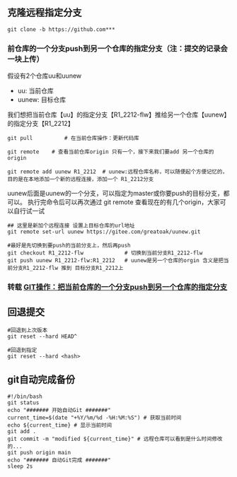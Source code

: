 ## 克隆远程指定分支
```
git clone -b https://github.com***
```

### 前仓库的一个分支push到另一个仓库的指定分支（注：提交的记录会一块上传）
假设有2个仓库uu和uunew
* uu: 当前仓库         
* uunew: 目标仓库

我们想把当前仓库【uu】的指定分支【R1_2212-flw】推给另一个仓库【uunew】的指定分支【R1_2212】
```
git pull          # 在当前仓库操作：更新代码库
```
```
git remote    # 查看当前仓库origin 只有一个，接下来我们要add 另一个仓库的origin
```

```
git remote add uunew R1_2212  # uunew:远程仓库名称，可以随便起个方便记忆的， 目的是在本地添加一个新的远程连接，添加一个 R1_2212分支
```
uunew后面是uunew的一个分支，可以指定为master或你要push的目标分支，都可以。  执行完命令后可以再次通过 git remote 查看现在的有几个origin，大家可以自行试一试

```
## 这里是新加个远程连接 设置上目标仓库的url地址
git remote set-url uunew https://gitee.com/greatoak/uunew.git
```

```
#最好是先切换到要push的当前分支上，然后再push
git checkout R1_2212-flw             # 切换到当前分支R1_2212-flw
git push uunew R1_2212-flw:R1_2212   # uunew是另一个仓库的orgin 含义是把当前分支R1_2212-flw 推到 目标分支R1_2212上
```

### 转载 [GIT操作：把当前仓库的一个分支push到另一个仓库的指定分支](https://blog.csdn.net/gct/article/details/128415329?spm=1001.2101.3001.6650.1&utm_medium=distribute.pc_relevant.none-task-blog-2%7Edefault%7ECTRLIST%7ERate-1-128415329-blog-122924844.235%5Ev32%5Epc_relevant_increate_t0_download_v2&depth_1-utm_source=distribute.pc_relevant.none-task-blog-2%7Edefault%7ECTRLIST%7ERate-1-128415329-blog-122924844.235%5Ev32%5Epc_relevant_increate_t0_download_v2&utm_relevant_index=2)

## 回退提交
```shell
#回退到上次版本
git reset --hard HEAD^

#回退到指定
git reset --hard <hash>
```

## git自动完成备份
```shell
#!/bin/bash
git status
echo "####### 开始自动Git #######"
current_time=$(date "+%Y/%m/%d -%H:%M:%S") # 获取当前时间
echo ${current_time} # 显示当前时间
git add .
git commit -m "modified ${current_time}" # 远程仓库可以看到是什么时间修改的...
git push origin main
echo "####### 自动Git完成 #######"
sleep 2s
```
